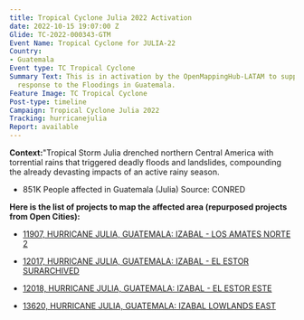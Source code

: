 ```yaml
---
title: Tropical Cyclone Julia 2022 Activation
date: 2022-10-15 19:07:00 Z
Glide: TC-2022-000343-GTM
Event Name: Tropical Cyclone for JULIA-22
Country:
- Guatemala
Event type: TC Tropical Cyclone
Summary Text: This is in activation by the OpenMappingHub-LATAM to support disaster
  response to the Floodings in Guatemala.
Feature Image: TC Tropical Cyclone
Post-type: timeline
Campaign: Tropical Cyclone Julia 2022
Tracking: hurricanejulia
Report: available
---
```


<strong>Context:</strong>"Tropical Storm Julia drenched northern Central America with torrential rains that triggered deadly floods and landslides, compounding the already devasting impacts of an active rainy season.

- 851K People affected in Guatemala (Julia)
Source: CONRED

<be>  

<strong>Here is the list of projects to map the affected area (repurposed projects from Open Cities):</strong>

- <a href="https://tasks.hotosm.org/projects/11907">11907, 
HURRICANE JULIA, GUATEMALA: IZABAL - LOS AMATES NORTE 2
</a>

- <a href="https://tasks.hotosm.org/projects/12017"> 12017, HURRICANE JULIA, GUATEMALA: IZABAL - EL ESTOR SURARCHIVED
</a>

- <a href="https://tasks.hotosm.org/projects/12018"> 12018, HURRICANE JULIA, GUATEMALA: IZABAL - EL ESTOR ESTE
</a>

- <a href="https://tasks.hotosm.org/projects/13620"> 13620, HURRICANE JULIA, GUATEMALA: IZABAL LOWLANDS EAST
</a>